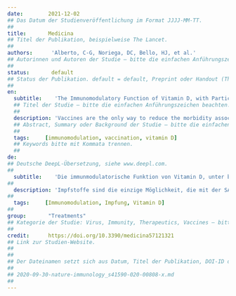 ```yaml
---
date:        2021-12-02
## Das Datum der Studienveröffentlichung im Format JJJJ-MM-TT.
##
title:       Medicina
## Titel der Publikation, beispielweise The Lancet.
##
authors:      'Alberto, C-G, Noriega, DC, Bello, HJ, et al.'
## Autorinnen und Autoren der Studie – bitte die einfachen Anführungszeichen beachten!
##
status:       default
## Status der Publikation. default = default, Preprint oder Handout (Thesenpapier)
##
en:
  subtitle:    'The Immunomodulatory Function of Vitamin D, with Particular Reference to SARS-CoV-2'
  ## Titel der Studie – bitte die einfachen Anführungszeichen beachten!
  ##
  description: 'Vaccines are the only way to reduce the morbidity associated to SARS-CoV-2 infection. The appearance of new mutations urges us to increase the effectiveness of vaccines as a complementary alternative. In this context, the use of adjuvant strategies has improved the effectiveness of different vaccines against virus infections such as dengue, influenza, and common cold. Recent reports on patients infected by COVID-19 reveal that low levels of circulating vitamin D correlate with a severe respiratory insufficiency. The immunomodulatory activity of this micronutrient attenuates the synthesis of pro-inflammatory cytokines and at the same time, increases antibody production. Therefore, the present review proposes the use of vitamin D as adjuvant micronutrient to increase the efficacy of vaccines against SARS-CoV-2 infection.'
  ## Abstract, Summary oder Background der Studie – bitte die einfachen Anführungszeichen b
  ##
  tags:     [immunomodulation, vaccination, vitamin D]
  ## Keywords bitte mit Kommata trennen.
  ##
de: 
## Deutsche DeepL-Übersetzung, siehe www.deepl.com.
##
  subtitle:    'Die immunmodulatorische Funktion von Vitamin D, unter besonderer Berücksichtigung von SARS-CoV-2'
##
  description: 'Impfstoffe sind die einzige Möglichkeit, die mit der SARS-CoV-2-Infektion verbundene Morbidität zu verringern. Das Auftreten neuer Mutationen zwingt uns dazu, die Wirksamkeit von Impfstoffen als ergänzende Alternative zu erhöhen. In diesem Zusammenhang hat der Einsatz von Adjuvantien die Wirksamkeit verschiedener Impfstoffe gegen Virusinfektionen wie Dengue, Grippe und Erkältung verbessert. Jüngste Berichte über Patienten, die mit COVID-19 infiziert sind, zeigen, dass niedrige zirkulierende Vitamin-D-Spiegel mit einer schweren respiratorischen Insuffizienz korrelieren. Die immunmodulatorische Wirkung dieses Mikronährstoffs dämpft die Synthese proinflammatorischer Zytokine und erhöht gleichzeitig die Antikörperproduktion. Daher wird in der vorliegenden Übersichtsarbeit die Verwendung von Vitamin D als adjuvanter Mikronährstoff vorgeschlagen, um die Wirksamkeit von Impfstoffen gegen die SARS-CoV-2-Infektion zu erhöhen. '
##
  tags:     [Immunomodulation, Impfung, Vitamin D]
##
group:       "Treatments"
## Kategorie der Studie: Virus, Immunity, Therapeutics, Vaccines – bitte die Anführungszeichen beachten!
##
credit:      https://doi.org/10.3390/medicina57121321
## Link zur Studien-Website.
##
##
## Der Dateinamen setzt sich aus Datum, Titel der Publikation, DOI-ID der Studie (nach dem letzten Slash) und der Dateiendung zusammen. Bitte den Unterstrich vor der DOI-ID beachten!
##
## 2020-09-30-nature-immunology_s41590-020-00808-x.md
##
---
```

<object data="{{ page.link }}" style='height:calc(100vh - 400px); width: 100%' type='application/pdf'></object>
